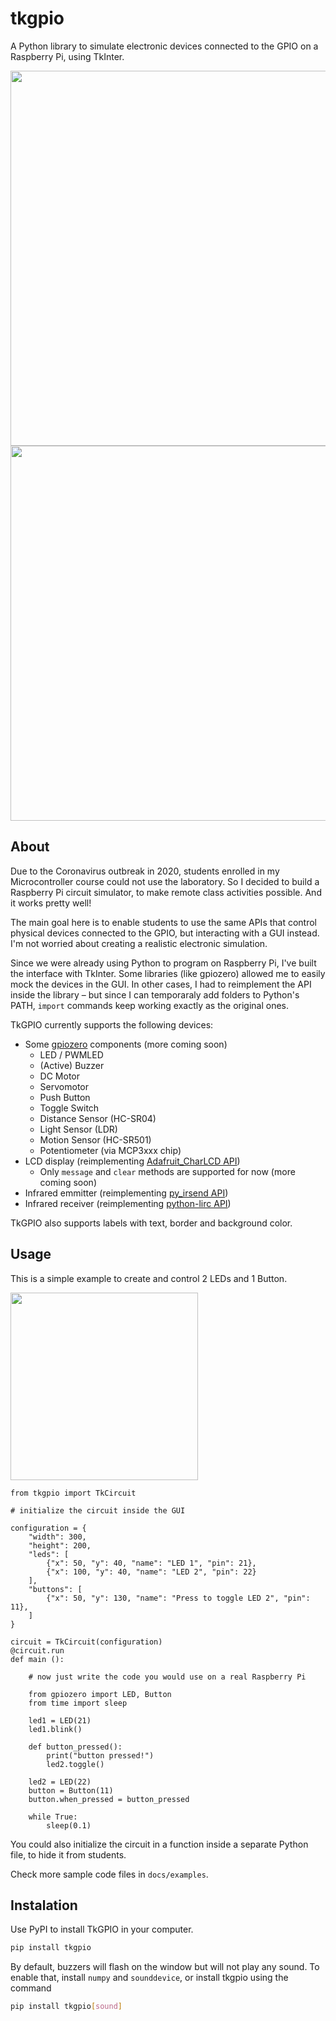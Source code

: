 # tkgpio
A Python library to simulate electronic devices connected to the GPIO on a Raspberry Pi, using TkInter.

<img src="https://user-images.githubusercontent.com/2084188/126525595-5b16f74f-c9bb-4828-be3c-79971756ac5a.png" width="600">
<img src="https://user-images.githubusercontent.com/2084188/126411751-eddab125-392b-49ae-a007-73275abaa44d.png" width="600">


## About

Due to the Coronavirus outbreak in 2020, students enrolled in my Microcontroller course could not use the laboratory. So I decided to build a Raspberry Pi circuit simulator, to make remote class activities possible. And it works pretty well!

The main goal here is to enable students to use the same APIs that control physical devices connected to the GPIO, but interacting with a GUI instead. I'm not worried about creating a realistic electronic simulation.

Since we were already using Python to program on Raspberry Pi, I've built the interface with TkInter. Some libraries (like gpiozero) allowed me to easily mock the devices in the GUI. In other cases, I had to reimplement the API inside the library – but since I can temporaraly add folders to Python's PATH, `import` commands keep working exactly as the original ones.

TkGPIO currently supports the following devices:

- Some [gpiozero](https://github.com/gpiozero/gpiozero) components (more coming soon)
  - LED / PWMLED
  - (Active) Buzzer
  - DC Motor
  - Servomotor
  - Push Button
  - Toggle Switch
  - Distance Sensor (HC-SR04)
  - Light Sensor (LDR)
  - Motion Sensor (HC-SR501)
  - Potentiometer (via MCP3xxx chip)
- LCD display (reimplementing [Adafruit_CharLCD API](https://github.com/adafruit/Adafruit_Python_CharLCD))
  - Only `message` and `clear` methods are supported for now (more coming soon)
- Infrared emmitter (reimplementing [py_irsend API](https://github.com/ChristopherRogers1991/python-irsend))
- Infrared receiver (reimplementing [python-lirc API](https://github.com/tompreston/python-lirc))

TkGPIO also supports labels with text, border and background color.

## Usage

This is a simple example to create and control 2 LEDs and 1 Button.

<img src="https://user-images.githubusercontent.com/2084188/92954753-5c2db000-f43a-11ea-8a73-22e9e337c785.png" width="300">

```python3
from tkgpio import TkCircuit

# initialize the circuit inside the GUI

configuration = {
    "width": 300,
    "height": 200,
    "leds": [
        {"x": 50, "y": 40, "name": "LED 1", "pin": 21},
        {"x": 100, "y": 40, "name": "LED 2", "pin": 22}
    ],
    "buttons": [
        {"x": 50, "y": 130, "name": "Press to toggle LED 2", "pin": 11},
    ]
}

circuit = TkCircuit(configuration)
@circuit.run
def main ():
    
    # now just write the code you would use on a real Raspberry Pi
    
    from gpiozero import LED, Button
    from time import sleep
    
    led1 = LED(21)
    led1.blink()
    
    def button_pressed():
        print("button pressed!")
        led2.toggle()
    
    led2 = LED(22)
    button = Button(11)
    button.when_pressed = button_pressed
    
    while True:
        sleep(0.1)

```

You could also initialize the circuit in a function inside a separate Python file, to hide it from students.

Check more sample code files in `docs/examples`.


## Instalation

Use PyPI to install TkGPIO in your computer.

```bash
pip install tkgpio
```

By default, buzzers will flash on the window but will not play any sound. To enable that, install `numpy` and `sounddevice`, or install tkgpio using the command

```bash
pip install tkgpio[sound]
```